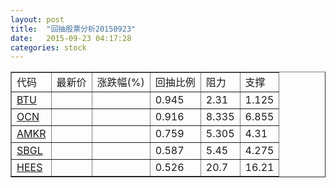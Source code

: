 ```yaml
---
layout: post
title:  "回抽股票分析20150923"
date:   2015-09-23 04:17:28
categories: stock
---
```

<script type="text/javascript">
var stockList = []
stockList.push('gb_btu');
stockList.push('gb_ocn');
stockList.push('gb_amkr');
stockList.push('gb_sbgl');
stockList.push('gb_hees');
</script>
<table border="1">
 <tr>
 <td>代码</td>
 <td>最新价</td>
 <td>涨跌幅(%)</td>
 <td>回抽比例</td>
 <td>阻力</td>
 <td>支撑</td>
</tr>
  <tr id="btu">
  <td><a href="http://stock.finance.sina.com.cn/usstock/quotes/BTU.html" target="_blank">BTU</a></td><td></td><td></td><td>0.945</td><td>2.31</td><td>1.125</td></tr>
  <tr id="ocn">
  <td><a href="http://stock.finance.sina.com.cn/usstock/quotes/OCN.html" target="_blank">OCN</a></td><td></td><td></td><td>0.916</td><td>8.335</td><td>6.855</td></tr>
  <tr id="amkr">
  <td><a href="http://stock.finance.sina.com.cn/usstock/quotes/AMKR.html" target="_blank">AMKR</a></td><td></td><td></td><td>0.759</td><td>5.305</td><td>4.31</td></tr>
  <tr id="sbgl">
  <td><a href="http://stock.finance.sina.com.cn/usstock/quotes/SBGL.html" target="_blank">SBGL</a></td><td></td><td></td><td>0.587</td><td>5.45</td><td>4.275</td></tr>
  <tr id="hees">
  <td><a href="http://stock.finance.sina.com.cn/usstock/quotes/HEES.html" target="_blank">HEES</a></td><td></td><td></td><td>0.526</td><td>20.7</td><td>16.21</td></tr>
</table>
